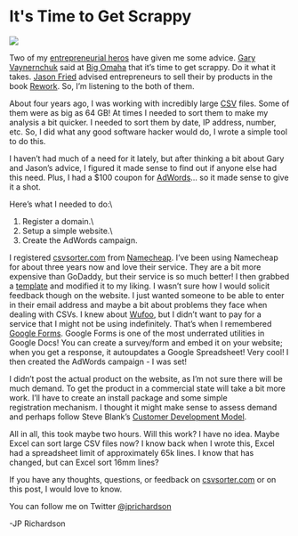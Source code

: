 <!--
id: 631320672
link: http://techneur.com/post/631320672/time-to-get-scrappy
slug: time-to-get-scrappy
date: Tue May 25 2010 08:53:00 GMT-0500 (CDT)
publish: 2010-05-025
tags: software-development
-->


It's Time to Get Scrappy
========================

![](http://media.tumblr.com/tumblr_l2wagayl1x1qzbc4f.png)

Two of my [entrepreneurial
heros](http://techneur.com/post/404706243/entrepreneurial-heroes) have
given me some advice. [Gary Vaynernchuk](http://garyvaynerchuk.com/)
said at [Big Omaha](http://bigomaha.com) that it’s time to get scrappy.
Do it what it takes. [Jason Fried](http://twitter.com/jasonfried)
advised entrepreneurs to sell their by products in the book
[Rework](http://techneur.com/post/550060849/rework). So, I’m listening
to the both of them.

About four years ago, I was working with incredibly large
[CSV](http://en.wikipedia.org/wiki/Comma-separated_values) files. Some
of them were as big as 64 GB! At times I needed to sort them to make my
analysis a bit quicker. I needed to sort them by date, IP address,
number, etc. So, I did what any good software hacker would do, I wrote a
simple tool to do this.

I haven’t had much of a need for it lately, but after thinking a bit
about Gary and Jason’s advice, I figured it made sense to find out if
anyone else had this need. Plus, I had a \$100 coupon for
[AdWords](http://adwords.google.com)… so it made sense to give it a
shot.

Here’s what I needed to do:\
1) Register a domain.\
2) Setup a simple website.\
3) Create the AdWords campaign.

I registered [csvsorter.com](http://csvsorter.com) from
[Namecheap](http://namecheap.com). I’ve been using Namecheap for about
three years now and love their service. They are a bit more expensive
than GoDaddy, but their service is so much better! I then grabbed a
[template](http://templates.arcsin.se/) and modified it to my liking. I
wasn’t sure how I would solicit feedback though on the website. I just
wanted someone to be able to enter in their email address and maybe a
bit about problems they face when dealing with CSVs. I knew about
[Wufoo](http://wufoo.com/), but I didn’t want to pay for a service that
I might not be using indefinitely. That’s when I remembered [Google
Forms](http://docs.google.com/support/bin/answer.py?hl=en&answer=87809).
Google Forms is one of the most underrated utilities in Google Docs! You
can create a survey/form and embed it on your website; when you get a
response, it autoupdates a Google Spreadsheet! Very cool! I then created
the AdWords campaign - I was set!

I didn’t post the actual product on the website, as I’m not sure there
will be much demand. To get the product in a commercial state will take
a bit more work. I’ll have to create an install package and some simple
registration mechanism. I thought it might make sense to assess demand
and perhaps follow Steve Blank’s [Customer Development
Model](http://www.slideshare.net/venturehacks/customer-development-methodology-presentation).

All in all, this took maybe two hours. Will this work? I have no idea.
Maybe Excel can sort large CSV files now? I know back when I wrote this,
Excel had a spreadsheet limit of approximately 65k lines. I know that
has changed, but can Excel sort 16mm lines?

If you have any thoughts, questions, or feedback on
[csvsorter.com](http://csvsorter.com) or on this post, I would love to
know.

You can follow me on
Twitter [@jprichardson](http://twitter.com/jprichardson)

-JP Richardson


